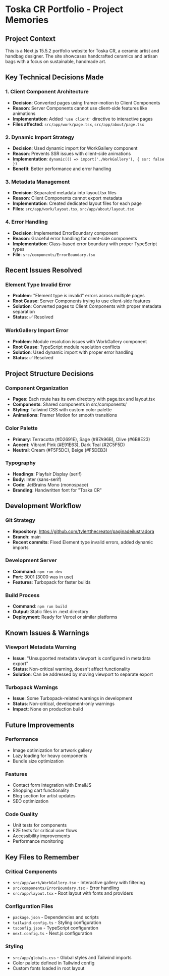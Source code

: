 # Toska CR Portfolio - Project Memories

## Project Context
This is a Next.js 15.5.2 portfolio website for Toska CR, a ceramic artist and handbag designer. The site showcases handcrafted ceramics and artisan bags with a focus on sustainable, handmade art.

## Key Technical Decisions Made

### 1. Client Component Architecture
- **Decision**: Converted pages using framer-motion to Client Components
- **Reason**: Server Components cannot use client-side features like animations
- **Implementation**: Added `'use client'` directive to interactive pages
- **Files affected**: `src/app/work/page.tsx`, `src/app/about/page.tsx`

### 2. Dynamic Import Strategy
- **Decision**: Used dynamic import for WorkGallery component
- **Reason**: Prevents SSR issues with client-side animations
- **Implementation**: `dynamic(() => import('./WorkGallery'), { ssr: false })`
- **Benefit**: Better performance and error handling

### 3. Metadata Management
- **Decision**: Separated metadata into layout.tsx files
- **Reason**: Client Components cannot export metadata
- **Implementation**: Created dedicated layout files for each page
- **Files**: `src/app/work/layout.tsx`, `src/app/about/layout.tsx`

### 4. Error Handling
- **Decision**: Implemented ErrorBoundary component
- **Reason**: Graceful error handling for client-side components
- **Implementation**: Class-based error boundary with proper TypeScript types
- **File**: `src/components/ErrorBoundary.tsx`

## Recent Issues Resolved

### Element Type Invalid Error
- **Problem**: "Element type is invalid" errors across multiple pages
- **Root Cause**: Server Components trying to use client-side features
- **Solution**: Converted pages to Client Components with proper metadata separation
- **Status**: ✅ Resolved

### WorkGallery Import Error
- **Problem**: Module resolution issues with WorkGallery component
- **Root Cause**: TypeScript module resolution conflicts
- **Solution**: Used dynamic import with proper error handling
- **Status**: ✅ Resolved

## Project Structure Decisions

### Component Organization
- **Pages**: Each route has its own directory with page.tsx and layout.tsx
- **Components**: Shared components in src/components/
- **Styling**: Tailwind CSS with custom color palette
- **Animations**: Framer Motion for smooth transitions

### Color Palette
- **Primary**: Terracotta (#D2691E), Sage (#87A96B), Olive (#6B8E23)
- **Accent**: Vibrant Pink (#E91E63), Dark Teal (#2C5F5D)
- **Neutral**: Cream (#F5F5DC), Beige (#F5DEB3)

### Typography
- **Headings**: Playfair Display (serif)
- **Body**: Inter (sans-serif)
- **Code**: JetBrains Mono (monospace)
- **Branding**: Handwritten font for "Toska CR"

## Development Workflow

### Git Strategy
- **Repository**: https://github.com/tylertthecreator/paginadeilustradora
- **Branch**: main
- **Recent commits**: Fixed Element type invalid errors, added dynamic imports

### Development Server
- **Command**: `npm run dev`
- **Port**: 3001 (3000 was in use)
- **Features**: Turbopack for faster builds

### Build Process
- **Command**: `npm run build`
- **Output**: Static files in .next directory
- **Deployment**: Ready for Vercel or similar platforms

## Known Issues & Warnings

### Viewport Metadata Warning
- **Issue**: "Unsupported metadata viewport is configured in metadata export"
- **Status**: Non-critical warning, doesn't affect functionality
- **Solution**: Can be addressed by moving viewport to separate export

### Turbopack Warnings
- **Issue**: Some Turbopack-related warnings in development
- **Status**: Non-critical, development-only warnings
- **Impact**: None on production build

## Future Improvements

### Performance
- Image optimization for artwork gallery
- Lazy loading for heavy components
- Bundle size optimization

### Features
- Contact form integration with EmailJS
- Shopping cart functionality
- Blog section for artist updates
- SEO optimization

### Code Quality
- Unit tests for components
- E2E tests for critical user flows
- Accessibility improvements
- Performance monitoring

## Key Files to Remember

### Critical Components
- `src/app/work/WorkGallery.tsx` - Interactive gallery with filtering
- `src/components/ErrorBoundary.tsx` - Error handling
- `src/app/layout.tsx` - Root layout with fonts and providers

### Configuration Files
- `package.json` - Dependencies and scripts
- `tailwind.config.ts` - Styling configuration
- `tsconfig.json` - TypeScript configuration
- `next.config.ts` - Next.js configuration

### Styling
- `src/app/globals.css` - Global styles and Tailwind imports
- Color palette defined in Tailwind config
- Custom fonts loaded in root layout
